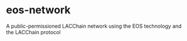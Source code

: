 # eos-network
A public-permissioned LACChain network using the EOS technology and the LACChain protocol
